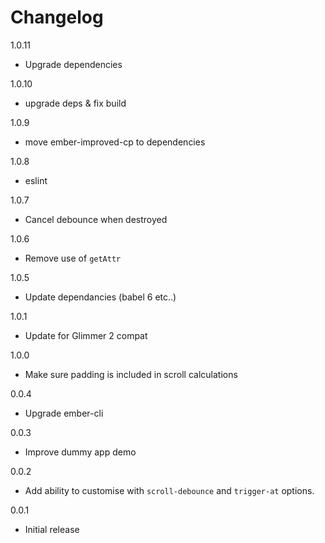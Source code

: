 # Changelog

1.0.11

* Upgrade dependencies

1.0.10

* upgrade deps & fix build

1.0.9

* move ember-improved-cp to dependencies

1.0.8

* eslint

1.0.7

* Cancel debounce when destroyed

1.0.6

* Remove use of `getAttr`

1.0.5

* Update dependancies (babel 6 etc..)

1.0.1

* Update for Glimmer 2 compat

1.0.0

* Make sure padding is included in scroll calculations

0.0.4

* Upgrade ember-cli

0.0.3

* Improve dummy app demo

0.0.2

* Add ability to customise with `scroll-debounce` and `trigger-at` options.

0.0.1

* Initial release

